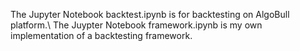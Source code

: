 The Jupyter Notebook backtest.ipynb is for backtesting on AlgoBull platform.\\
The Juypter Notebook framework.ipynb is my own implementation of a backtesting framework. 
